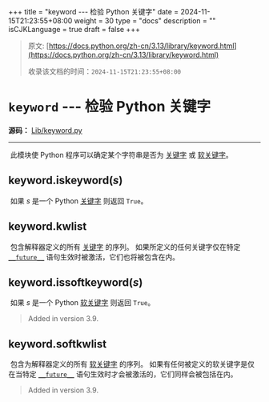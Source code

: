 +++
title = "keyword --- 检验 Python 关键字"
date = 2024-11-15T21:23:55+08:00
weight = 30
type = "docs"
description = ""
isCJKLanguage = true
draft = false
+++

> 原文: [https://docs.python.org/zh-cn/3.13/library/keyword.html](https://docs.python.org/zh-cn/3.13/library/keyword.html)
>
> 收录该文档的时间：`2024-11-15T21:23:55+08:00`

# `keyword` --- 检验 Python 关键字

**源码：** [Lib/keyword.py](https://github.com/python/cpython/tree/3.13/Lib/keyword.py)

------

​	此模块使 Python 程序可以确定某个字符串是否为 [关键字](https://docs.python.org/zh-cn/3.13/reference/lexical_analysis.html#keywords) 或 [软关键字](https://docs.python.org/zh-cn/3.13/reference/lexical_analysis.html#soft-keywords)。

## keyword.**iskeyword**(*s*)

​	如果 *s* 是一个 Python [关键字](https://docs.python.org/zh-cn/3.13/reference/lexical_analysis.html#keywords) 则返回 `True`。

## keyword.**kwlist**

​	包含解释器定义的所有 [关键字](https://docs.python.org/zh-cn/3.13/reference/lexical_analysis.html#keywords) 的序列。 如果所定义的任何关键字仅在特定 [`__future__`](https://docs.python.org/zh-cn/3.13/library/__future__.html#module-__future__) 语句生效时被激活，它们也将被包含在内。

## keyword.**issoftkeyword**(*s*)

​	如果 *s* 是一个 Python [软关键字](https://docs.python.org/zh-cn/3.13/reference/lexical_analysis.html#soft-keywords) 则返回 `True`。

> Added in version 3.9.
>

## keyword.**softkwlist**

​	包含为解释器定义的所有 [软关键字](https://docs.python.org/zh-cn/3.13/reference/lexical_analysis.html#soft-keywords) 的序列。 如果有任何被定义的软关键字是仅在当特定 [`__future__`](https://docs.python.org/zh-cn/3.13/library/__future__.html#module-__future__) 语句生效时才会被激活的，它们同样会被包括在内。

> Added in version 3.9.
>

